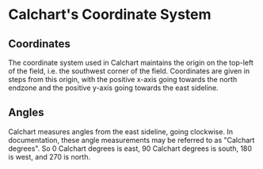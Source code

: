 # Calchart's Coordinate System

## Coordinates

The coordinate system used in Calchart maintains the origin on the top-left of the field, i.e. the southwest corner of the field. Coordinates are given in steps from this origin, with the positive x-axis going towards the north endzone and the positive y-axis going towards the east sideline.

## Angles

Calchart measures angles from the east sideline, going clockwise. In documentation, these angle measurements may be referred to as "Calchart degrees". So 0 Calchart degrees is east, 90 Calchart degrees is south, 180 is west, and 270 is north.
